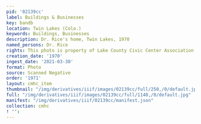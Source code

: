 ```yaml
---
pid: '02139cc'
label: Buildings & Businesses
key: bandb
location: Twin Lakes (Colo.)
keywords: Buildings, Businesses
description: Dr. Rice's home, Twin Lakes, 1970
named_persons: Dr. Rice
rights: This photo is property of Lake County Civic Center Association.
creation_date: '1970'
ingest_date: '2021-03-30'
format: Photo
source: Scanned Negative
order: '1971'
layout: cmhc_item
thumbnail: "/img/derivatives/iiif/images/02139cc/full/250,/0/default.jpg"
full: "/img/derivatives/iiif/images/02139cc/full/1140,/0/default.jpg"
manifest: "/img/derivatives/iiif/02139cc/manifest.json"
collection: cmhc
! '': 
---
```

